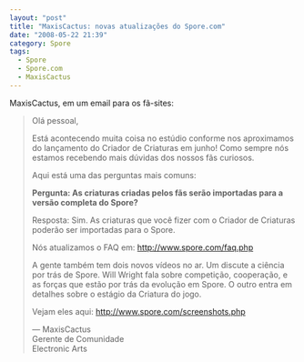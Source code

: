```yaml
---
layout: "post"
title: "MaxisCactus: novas atualizações do Spore.com"
date: "2008-05-22 21:39"
category: Spore
tags:
  - Spore
  - Spore.com
  - MaxisCactus
---
```


MaxisCactus, em um email para os fã-sites:

> Olá pessoal,
>
> Está acontecendo muita coisa no estúdio conforme nos aproximamos do lançamento do Criador de Criaturas em junho! Como sempre nós estamos recebendo mais dúvidas dos nossos fãs curiosos.
>
> Aqui está uma das perguntas mais comuns:
>
> **Pergunta: As criaturas criadas pelos fãs serão importadas para a versão completa do Spore?**
>
> Resposta: Sim. As criaturas que você fizer com o Criador de Criaturas poderão ser importadas para o Spore.
>
> Nós atualizamos o FAQ em: <http://www.spore.com/faq.php>
>
> A gente também tem dois novos vídeos no ar. Um discute a ciência por trás de Spore. Will Wright fala sobre competição, cooperação, e as forças que estão por trás da evolução em Spore. O outro entra em detalhes sobre o estágio da Criatura do jogo.
>
> Vejam eles aqui: <http://www.spore.com/screenshots.php>
>
> — MaxisCactus  
> Gerente de Comunidade  
> Electronic Arts
